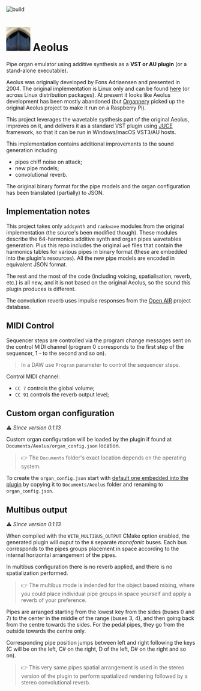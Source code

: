 ![build](https://github.com/Archie3d/aeolus_plugin/actions/workflows/build.yml/badge.svg)

# ![aeolus](Resources/icons/icon64.png) Aeolus
Pipe organ emulator using additive synthesis as a **VST or AU plugin** (or a stand-alone executable).

Aeolus was originally developed by Fons Adriaensen and presented in 2004. The original implementation is Linux only and can be found [here](https://kokkinizita.linuxaudio.org/linuxaudio/aeolus/) (or across Linux distribution packages). At present it looks like Aeolus development has been mostly abandoned (but [Organnery](https://organnery.com/) picked up the original Aeolus project to make it run on a Raspberry Pi).

This project leverages the wavetable systhesis part of the original Aeolus, improves on it, and delivers it as a standard VST plugin using [JUCE](https://github.com/juce-framework/JUCE) framework, so that it can be run in Windows/macOS VST3/AU hosts.

This implementation contains additional improvements to the sound generation including
- pipes chiff noise on attack;
- new pipe models;
- convolutional reverb.

The original binary format for the pipe models and the organ configuration has been translated (partially) to JSON.

## Implementation notes

This project takes only `addsynth` and `rankwave` modules from the original implementation (the source's been modified though). These modules describe the 64-harmonics additive synth and organ pipes wavetables generation. Plus this repo includes the original `ae0` files that contain the harmonics tables for various pipes in binary format (these are embedded into the plugin's resources). All the new pipe models are encoded in equivalent JSON format.

The rest and the most of the code (including voicing, spatialisation, reverb, etc.) is all new, and it is not based on the original Aeolus, so the sound this plugin produces is different.

The convolution reverb uses impulse responses from the [Open AIR](https://www.openair.hosted.york.ac.uk/) project database.

## MIDI Control
Sequencer steps are controlled via the program change messages sent on the control MIDI channel (program 0 corresponds to the first step of the sequencer, 1 - to the second and so on).
> In a DAW use `Program` parameter to control the sequencer steps.

Control MIDI channel:
- `CC 7` controls the global volume;
- `CC 91` controls the reverb output level;

## Custom organ configuration
:warning: _Since version 0.1.13_

Custom organ configuration will be loaded by the plugin if found at `Documents/Aeolus/organ_config.json` location.
> :point_right: The `Documents` folder's exact location depends on the operating system.

To create the `organ_config.json` start with [default one embedded into the plugin](Resources/configs/default_organ.json) by copying it to `Documents/Aeolus` folder and renaming to `organ_config.json`.

## Multibus output
:warning: _Since version 0.1.13_

When compiled with the `WITH_MULTIBUS_OUTPUT` CMake option enabled, the generated plugin will ouput to the `8` separate _monofonic_ buses. Each bus corresponds to the pipes groups placement in space according to the internal horizontal arrangement of the pipes.

In multibus configuration there is no reverb applied, and there is no spatialization performed.

> :point_right: The multibus mode is indended for the object based mixing, where you could place individual pipe groups in space yourself and apply a reverb of your preference.

Pipes are arranged starting from the lowest key from the sides (buses 0 and 7) to the center in the middle of the range (buses 3, 4), and then going back from the centre towards the sides. For the pedal pipes, they go from the outside towards the centre only.

Corresponding pipe position jumps between left and right following the keys (C will be on the left, C# on the right, D of the left, D# on the right and so on).

> :point_right: This very same pipes spatial arrangement is used in the stereo version of the plugin to perform spatialized rendering followed by a stereo convolutional reverb.
